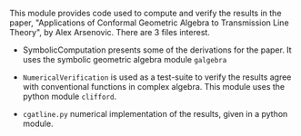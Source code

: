 This module provides code used to compute and verify the results in the paper, "Applications of Conformal Geometric Algebra to Transmission Line Theory", by Alex Arsenovic. There are 3 files interest. 

* SymbolicComputation presents some of the derivations for the paper. It uses the  symbolic geometric algebra module  `galgebra`

* `NumericalVerification` is used as a test-suite to  verify  the results agree with conventional functions in complex algebra. This module uses the python module `clifford`. 

* `cgatline.py` numerical implementation of the results, given in a python module.
